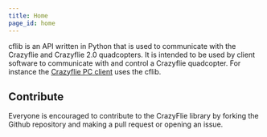 ```yaml
---
title: Home
page_id: home 
---
```


cflib is an API written in Python that is used to communicate with the Crazyflie
and Crazyflie 2.0 quadcopters. It is intended to be used by client software to
communicate with and control a Crazyflie quadcopter. For instance the [Crazyflie PC client](https://github.com/bitcraze/crazyflie-clients-python)  uses the cflib.

## Contribute

Everyone is encouraged to contribute to the CrazyFlie library by forking the Github repository and making a pull request or opening an issue.


